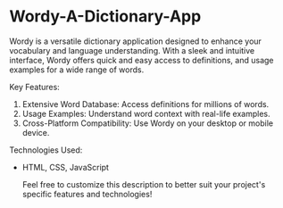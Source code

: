 # Wordy-A-Dictionary-App
Wordy is a versatile dictionary application designed to enhance your vocabulary and language understanding. With a sleek and intuitive interface, Wordy offers quick and easy access to definitions, and usage examples for a wide range of words.

Key Features:

1. Extensive Word Database: Access definitions for millions of words.
2. Usage Examples: Understand word context with real-life examples.
3. Cross-Platform Compatibility: Use Wordy on your desktop or mobile device.

Technologies Used:

* HTML, CSS, JavaScript

  Feel free to customize this description to better suit your project's specific features and technologies!
 

